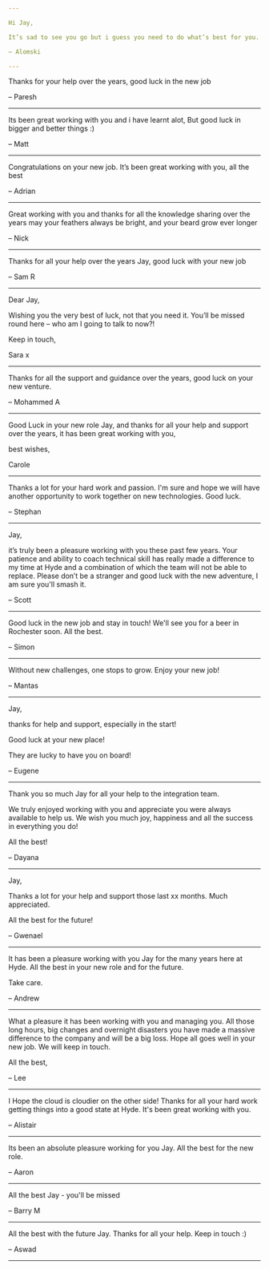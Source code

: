 ```yaml
---

Hi Jay,

It’s sad to see you go but i guess you need to do what’s best for you. Thank you for all the support you have given throughout my Hyde journey. Without you and Tiz I would not be in the position I’m in. All the best and good luck. 

– Alomski

---
```


Thanks for your help over the years, good luck in the new job 

– Paresh

---

Its been great working with you and i have learnt alot, But good luck in bigger and better things :)

– Matt

---

Congratulations on your new job. It’s been great working with you, all the best 

– Adrian

---

Great working with you and thanks for all the knowledge sharing over the years
may your feathers always be bright, and your beard grow ever longer 

– Nick

---

Thanks for all your help over the years Jay, good luck with your new job 

– Sam R

---

Dear Jay,

Wishing you the very best of luck, not that you need it. You’ll be missed round here – who am I going to talk to now?!

Keep in touch,

Sara x

---
Thanks for all the support and guidance over the years, good luck on your new venture. 

– Mohammed A

---

Good Luck in your new role Jay, and thanks for all your help and support over the years, it has been great working with you, 

best wishes, 

Carole

---

Thanks a lot for your hard work and passion. I'm sure and hope we will have another opportunity to work together on new technologies. Good luck. 

– Stephan

---

Jay, 

it’s truly been a pleasure working with you these past few years. Your patience and ability to coach technical skill has really made a difference to my time at Hyde and a combination of which the team will not be able to replace.
Please don’t be a stranger and good luck with the new adventure, I am sure you'll smash it. 

– Scott

---

Good luck in the new job and stay in touch! We'll see you for a beer in Rochester soon. All the best. 

– Simon

---

Without new challenges, one stops to grow. Enjoy your new job!

– Mantas

---

Jay,

thanks for help and support, especially in the start!

Good luck at your new place!

They are lucky to have you on board!

– Eugene

---

Thank you so much Jay for all your help to the integration team.

We truly enjoyed working with you and appreciate you were always available to help us. We wish you much joy, happiness and all the success in everything you do!

All the best!

– Dayana

---

Jay,

Thanks a lot for your help and support those last xx months. Much appreciated.

All the best for the future!

– Gwenael

---

It has been a pleasure working with you Jay for the many years here at Hyde. All the best in your new role and for the future. 

Take care.

– Andrew

---

What a pleasure it has been working with you and managing you. All those long hours, big changes and overnight disasters you have made a massive difference to the company and will be a big loss. Hope all goes well in your new job. We will keep in touch. 

All the best,

– Lee

---

I Hope the cloud is cloudier on the other side! Thanks for all your hard work getting things into a good state at Hyde. It's been great working with you.

 – Alistair

 ---

Its been an absolute pleasure working for you Jay. All the best for the new role.

 – Aaron

 ---

All the best Jay - you'll be missed

  – Barry M

 ---

All the best with the future Jay. Thanks for all your help. Keep in touch :)

   – Aswad

 ---